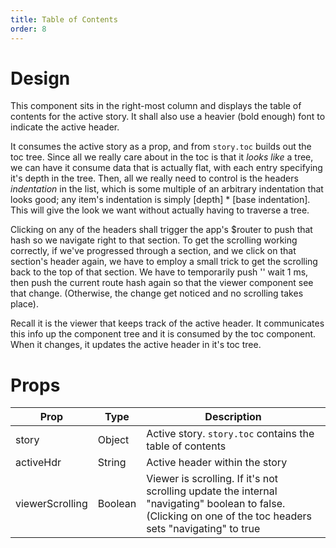 ```yaml
---
title: Table of Contents
order: 8
---
```


# Design

This component sits in the right-most column and displays the table of contents for the active story. It shall also use a heavier (bold enough) font to indicate the active header. 

It consumes the active story as a prop, and from `story.toc` builds out the toc tree. Since all we really care about in the toc is that it *looks like* a tree, we can have it consume data that is actually flat, with each entry specifying it's depth in the tree. Then, all we really need to control is the headers *indentation* in the list, which is some multiple of an arbitrary indentation that looks good; any item's indentation is simply [depth] * [base indentation]. This will give the look we want without actually having to traverse a tree.

Clicking on any of the headers shall trigger the app's $router to push that hash so we navigate right to that section. To get the scrolling working correctly, if we've progressed through a section, and we click on that section's header again, we have to employ a small trick to get the scrolling back to the top of that section. We have to temporarily push '' wait 1 ms, then push the current route hash again so that the viewer component see that change. (Otherwise, the change get noticed and no scrolling takes place).

Recall it is the viewer that keeps track of the active header. It communicates this info up the component tree and it is consumed by the toc component. When it changes, it updates the active header in it's toc tree.

# Props 

| Prop | Type | Description |
| --- | --- | --- |
| story | Object | Active story. `story.toc` contains the table of contents |
| activeHdr | String | Active header within the story |
| viewerScrolling | Boolean | Viewer is scrolling. If it's not scrolling update the internal "navigating" boolean to false. (Clicking on one of the toc headers sets "navigating" to true |


